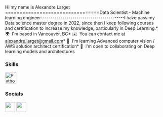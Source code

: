 Hi my name is Alexandre Larget
=================================Data Scientist - Machine learning engineer------------------------------------------I have pass my Data science master degree in 2022, since then I keep following courses and certification to increase my knowledge, particularly in Deep Learning.* 🌍  I'm based in Vancouver, BC* ✉️  You can contact me at [alexandre.larget@gmail.com](mailto:alexandre.larget@gmail.com)* 🧠  I'm learning Advanced computer vision / AWS solution architect certification* 🤝  I'm open to collaborating on Deep learning models and architectures

### Skills


<p align="left">
<a href="https://www.python.org/" target="_blank" rel="noreferrer"><img src="https://raw.githubusercontent.com/danielcranney/readme-generator/main/public/icons/skills/python-colored.svg" width="36" height="36" alt="Python" /></a></p>

### Socials<p align="left"> <a href="https://www.github.com/AlexandreLarget" target="_blank" rel="noreferrer"><img src="https://raw.githubusercontent.com/danielcranney/readme-generator/main/public/icons/socials/github.svg" width="32" height="32" /></a> <a href="https://www.linkedin.com/in/alexandre-larget/" target="_blank" rel="noreferrer"><img src="https://raw.githubusercontent.com/danielcranney/readme-generator/main/public/icons/socials/linkedin.svg" width="32" height="32" /></a></p>
